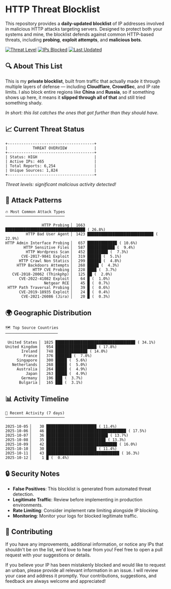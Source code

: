 # HTTP Threat Blocklist

This repository provides a **daily-updated blocklist** of IP addresses involved in malicious HTTP attacks targeting servers. Designed to protect both your systems and mine, the blocklist defends against common HTTP-based threats, including **probing**, **exploit attempts**, and **malicious bots**.

[![Threat Level](https://img.shields.io/badge/Threat%20Level-HIGH-red)](.)
[![IPs Blocked](https://img.shields.io/badge/IPs%20Blocked-465-blue)](.)
[![Last Updated](https://img.shields.io/badge/Updated-2025--10--12-brightgreen)](.)

## 🔍 About This List

This is my **private blocklist**, built from traffic that actually made it through multiple layers of defense — including **Cloudflare**, **CrowdSec**, and IP rate limits. I also block entire regions like **China** and **Russia**, so if something shows up here, it means it **slipped through all of that** and still tried something shady.

*In short: this list catches the ones that got further than they should have.*

## 📈 Current Threat Status

```
+--------------------------------------+
|           THREAT OVERVIEW            |
+--------------------------------------+
| Status: HIGH                         |
| Active IPs: 465                      |
| Total Reports: 6,254                 |
| Unique Sources: 1,824                |
+--------------------------------------+
```

*Threat levels: significant malicious activity detected!*

## 🎯 Attack Patterns

```
🔥 Most Common Attack Types
──────────────────────────

                HTTP Probing ▏ 1663 ███████████████████████████████████ ( 26.8%)
         HTTP Bad User Agent ▏ 1423 █████████████████████████████ ( 22.9%)
HTTP Admin Interface Probing ▏  657 █████████████ ( 10.6%)
        HTTP Sensitive Files ▏  587 ████████████ (  9.4%)
         HTTP Wordpress Scan ▏  452 █████████ (  7.3%)
       CVE-2017-9841 Exploit ▏  319 ██████ (  5.1%)
      HTTP Crawl Non Statics ▏  299 ██████ (  4.8%)
     HTTP Backdoors Attempts ▏  268 █████ (  4.3%)
            HTTP CVE Probing ▏  228 ████ (  3.7%)
   CVE-2018-20062 (Thinkphp) ▏  125 ██ (  2.0%)
      CVE-2022-41082 Exploit ▏   64 █ (  1.0%)
                 Netgear RCE ▏   45 █ (  0.7%)
 HTTP Path Traversal Probing ▏   39 █ (  0.6%)
      CVE-2019-18935 Exploit ▏   24 █ (  0.4%)
       CVE-2021-26086 (Jira) ▏   20 █ (  0.3%)
```

## 🌍 Geographic Distribution

```
🗺️ Top Source Countries
───────────────────────

 United States ▏ 1825 ███████████████████████████████████ ( 34.1%)
United Kingdom ▏  954 ██████████████████ ( 17.8%)
       Ireland ▏  748 ██████████████ ( 14.0%)
        France ▏  376 ███████ (  7.0%)
     Singapore ▏  300 █████ (  5.6%)
   Netherlands ▏  268 █████ (  5.0%)
     Australia ▏  264 █████ (  4.9%)
         Japan ▏  263 █████ (  4.9%)
       Germany ▏  196 ███ (  3.7%)
      Bulgaria ▏  165 ███ (  3.1%)
```

## 📊 Activity Timeline

```
📅 Recent Activity (7 days)
──────────────────────────

2025-10-05 ▏   30 ██████████████████████ ( 11.4%)
2025-10-06 ▏   46 ███████████████████████████████████ ( 17.5%)
2025-10-07 ▏   36 ███████████████████████████ ( 13.7%)
2025-10-08 ▏   35 ██████████████████████████ ( 13.3%)
2025-10-09 ▏   42 ███████████████████████████████ ( 16.0%)
2025-10-10 ▏   30 ██████████████████████ ( 11.4%)
2025-10-11 ▏   43 ████████████████████████████████ ( 16.3%)
2025-10-12 ▏    1 █ (  0.4%)
```

## 🔒 Security Notes

- **False Positives**: This blocklist is generated from automated threat detection.
- **Legitimate Traffic**: Review before implementing in production environments.
- **Rate Limiting**: Consider implement rate limiting alongside IP blocking.
- **Monitoring**: Monitor your logs for blocked legitimate traffic.

## 🤝 Contributing

If you have any improvements, additional information, or notice any IPs that shouldn't be on the list, we'd love to hear from you! Feel free to open a pull request with your suggestions or details.

If you believe your IP has been mistakenly blocked and would like to request an unban, please provide all relevant information in an issue. I will review your case and address it promptly. Your contributions, suggestions, and feedback are always welcome and appreciated!